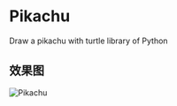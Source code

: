# Pikachu
Draw a pikachu with turtle library of Python

## 效果图

![Pikachu](http://m.qpic.cn/psb?/V10O7Z1C0akISj/RQJNahWDTDnRQzd5cQbY2Kf4Oi7cS8FaU6QPvjucCiE!/b/dDQBAAAAAAAA&bo=rwHmAQAAAAADB2s!&rf=viewer_4)
